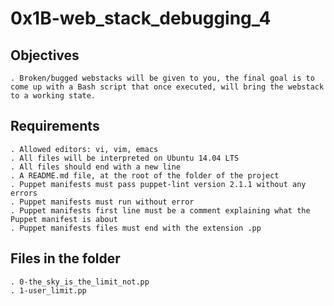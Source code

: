 # 0x1B-web_stack_debugging_4

## Objectives

    . Broken/bugged webstacks will be given to you, the final goal is to come up with a Bash script that once executed, will bring the webstack to a working state.

## Requirements

    . Allowed editors: vi, vim, emacs
    . All files will be interpreted on Ubuntu 14.04 LTS
    . All files should end with a new line
    . A README.md file, at the root of the folder of the project
    . Puppet manifests must pass puppet-lint version 2.1.1 without any errors
    . Puppet manifests must run without error
    . Puppet manifests first line must be a comment explaining what the Puppet manifest is about
    . Puppet manifests files must end with the extension .pp

## Files in the folder

    . 0-the_sky_is_the_limit_not.pp
    . 1-user_limit.pp
